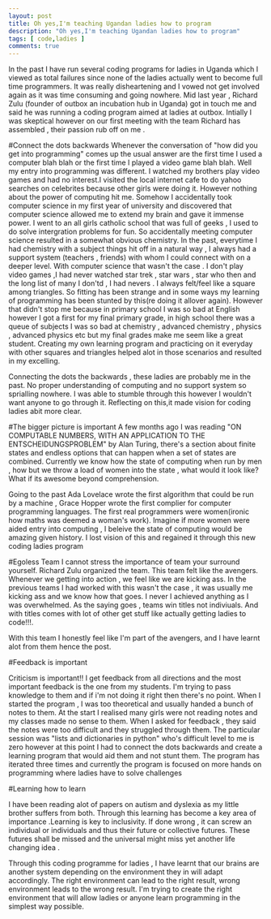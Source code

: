 ```yaml
---
layout: post
title: Oh yes,I'm teaching Ugandan ladies how to program
description: "Oh yes,I'm teaching Ugandan ladies how to program"
tags: [ code,ladies ]
comments: true
---
```

In the past I have run several coding programs for ladies in Uganda which I viewed as total failures since none of the ladies actually went to become full time programmers. It was really disheartening and I vowed not get involved again as it was time consuming and going nowhere. Mid last year , Richard Zulu (founder of outbox an incubation hub in Uganda) got in touch me and said he was running a coding program aimed at ladies at outbox. Intially I was skeptical however on our first meeting with the team Richard has assembled , their passion rub off on me .

#Connect the dots backwards
Whenever the conversation of "how did you get into programming" comes up the usual answer are the first time I used a computer blah blah or the first time I played a video game blah blah. Well my entry into programming was different. I watched my brothers play video games and had no interest.I visited the local internet cafe to do yahoo searches on celebrites because other girls were doing it. However nothing about the power of computing hit me. Somehow I accidentally took computer science in my first year of university and discovered that computer science allowed me to extend my brain and gave it immense power. I went to an all girls catholic school that was full of geeks , I used to do solve intergration problems for fun. So accidentally meeting computer science resulted in a somewhat obvious chemistry. In the past, everytime I had chemistry with a subject things hit off in a natural way , I always had a support system (teachers , friends) with whom I could connect with on a deeper level. With computer science that wasn't the case . I don't play video games ,I had never watched star trek , star wars , star who  then and the long list of many I don'td , I had nevers . I always felt/feel like a square among triangles. So fitting has been strange and in some ways my learning of programming has been stunted by this(re doing it allover again). However that didn't stop me because in primary school I was so bad at English however I got a first for my final primary grade, in high school there was a queue of subjects I was so bad at chemistry , advanced chemistry , physics , advanced physics etc but my final grades make me seem like a great student. Creating my own learning program and practicing on it everyday with other squares and triangles helped alot in those scenarios and resulted in my excelling.

Connecting the dots the backwards , these ladies are probably me in the past. No proper understanding of computing and no support system so sprialling nowhere. I was able to stumble through this however I wouldn't want anyone to go through it. Reflecting on this,it made vision for coding ladies abit more clear.

#The bigger picture is important
A few months ago I was reading "ON COMPUTABLE NUMBERS, WITH AN APPLICATION TO
THE ENTSCHEIDUNGSPROBLEM" by Alan Turing, there's a section about finite states and endless options that can happen when a set of states are combined. Currently we know how the state of computing when run by men , how  but we throw a load of women into the state , what would it look like? What if its awesome beyond comprehension. 

Going to the past Ada Lovelace wrote the first algorithm that could be run by a machine , Grace Hopper wrote the first complier for computer programming languages. The first real programmers were women(ironic how maths was deemed a woman's work). Imagine if more women were aided entry into computing , I beleive the state of computing would be amazing given history. I lost vision of this and regained it through this new coding ladies program 

#Egoless Team
I cannot stress the importance of team your surround yourself. Richard Zulu organized the team. This team felt like the avengers. Whenever we getting into action , we feel like we are kicking ass. In the previous teams I had worked with this wasn't the case , it was usually me kicking ass and we know how that goes. I never I achieved anything as I was overwhelmed. As the saying goes , teams win titles not indiviuals. And with titles comes with lot of other get stuff like actually getting ladies to code!!!. 

With this team I honestly feel like I'm part of the avengers, and I have learnt alot from them hence the post.

#Feedback is important

Criticism is important!! I get feedback from all directions and the most important feedback is the one from my students. I'm trying to pass knowledge to them and if i'm not doing it right then there's no point. When I started the program , I was too theoretical and usually handed a bunch of notes to them. At the start I realised many girls were not reading notes and my classes made no sense to them. When I asked for feedback , they said the notes were too difficult and they struggled through them. The particular session was "lists and dictionaries in python" who's difficult level to me is zero however at this point I had to connect the dots backwards and create a learning program that would aid them and not stunt them. The program has iterated three times and currently the program is focused on more hands on programming where ladies have to solve challenges

#Learning how to learn 

I have been reading alot of papers on autism and dyslexia as my little brother suffers from both. Through this learning has become a key area of importance .Learning is key to inclusivity. If done wrong , it can screw an individual or individuals and thus their future or collective futures. These futures shall be missed and the universal might miss yet another life changing idea . 

Through this coding programme for ladies , I have learnt that our brains are another system depending on the environment they in will adapt accordingly. The right environment can lead to the right result, wrong environment leads to the wrong result. I'm trying to create the right environment that will allow ladies or anyone learn programming in the simplest way possible.


